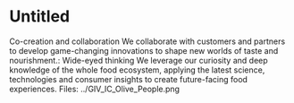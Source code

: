 # Untitled

Co-creation and collaboration We collaborate with customers and partners to develop game-changing innovations to shape new worlds of taste and nourishment.: Wide-eyed thinking 
We leverage our curiosity and deep knowledge of the whole food ecosystem, applying the latest science, technologies and consumer insights to create future-facing food experiences.
Files: ../GIV_IC_Olive_People.png